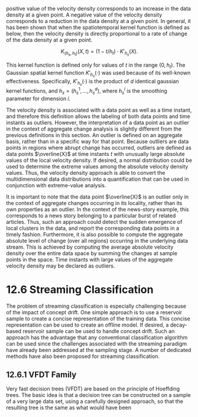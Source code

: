 
positive value of the velocity density corresponds to an increase in the data density at a given point. A negative value of the velocity density corresponds to a reduction in the data density at a given point. In general, it has been shown that when the spatiotemporal kernel function is defined as below, then the velocity density is directly proportional to a rate of change of the data density at a given point.

$$
K_{(h_s,h_t)}(X,t) = (1 - t/h_t) \cdot K'_{h_s}(X).
$$

This kernel function is defined only for values of $t$ in the range $(0, h_t)$. The Gaussian spatial kernel function $K'_{h_s}(\cdot)$ was used because of its well-known effectiveness. Specifically, $K'_{h_s}(\cdot)$ is the product of $d$ identical gaussian kernel functions, and $h_s = (h_s^1, \ldots, h_s^d)$, where $h_s^i$ is the smoothing parameter for dimension $i$.

The velocity density is associated with a data point as well as a time instant, and therefore this definition allows the labeling of both data points and time instants as outliers. However, the interpretation of a data point as an outlier in the context of aggregate change analysis is slightly different from the previous definitions in this section. An outlier is defined on an aggregate basis, rather than in a specific way for that point. Because outliers are data points in regions where abrupt change has occurred, outliers are defined as data points $\overline{X}$ at time instants $t$ with unusually large absolute values of the local velocity density. If desired, a normal distribution could be used to determine the extreme values among the absolute velocity density values. Thus, the velocity density approach is able to convert the multidimensional data distributions into a quantification that can be used in conjunction with extreme-value analysis.

It is important to note that the data point $\overline{X}$ is an outlier only in the context of aggregate changes occurring in its locality, rather than its own properties as an outlier. In the context of the news-story example, this corresponds to a news story belonging to a particular burst of related articles. Thus, such an approach could detect the sudden emergence of local clusters in the data, and report the corresponding data points in a timely fashion. Furthermore, it is also possible to compute the aggregate absolute level of change (over all regions) occurring in the underlying data stream. This is achieved by computing the average absolute velocity density over the entire data space by summing the changes at sample points in the space. Time instants with large values of the aggregate velocity density may be declared as outliers.

# 12.6 Streaming Classification

The problem of streaming classification is especially challenging because of the impact of concept drift. One simple approach is to use a reservoir sample to create a concise representation of the training data. This concise representation can be used to create an offline model. If desired, a decay-based reservoir sample can be used to handle concept drift. Such an approach has the advantage that any conventional classification algorithm can be used since the challenges associated with the streaming paradigm have already been addressed at the sampling stage. A number of dedicated methods have also been proposed for streaming classification.

## 12.6.1 VFDT Family

Very fast decision trees (VFDT) are based on the principle of Hoeffding trees. The basic idea is that a decision tree can be constructed on a sample of a very large data set, using a carefully designed approach, so that the resulting tree is the same as what would have been
